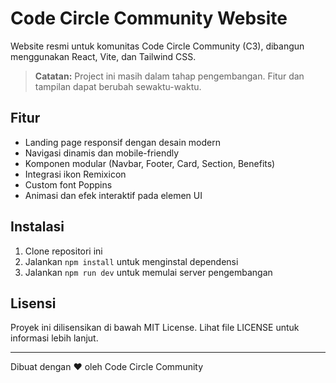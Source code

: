 # Code Circle Community Website

Website resmi untuk komunitas Code Circle Community (C3), dibangun menggunakan React, Vite, dan Tailwind CSS.

> **Catatan:** Project ini masih dalam tahap pengembangan. Fitur dan tampilan dapat berubah sewaktu-waktu.

## Fitur

- Landing page responsif dengan desain modern
- Navigasi dinamis dan mobile-friendly
- Komponen modular (Navbar, Footer, Card, Section, Benefits)
- Integrasi ikon Remixicon
- Custom font Poppins
- Animasi dan efek interaktif pada elemen UI

## Instalasi

1. Clone repositori ini
2. Jalankan `npm install` untuk menginstal dependensi
3. Jalankan `npm run dev` untuk memulai server pengembangan

## Lisensi

Proyek ini dilisensikan di bawah MIT License. Lihat file LICENSE untuk informasi lebih lanjut.

---

Dibuat dengan ❤️ oleh Code Circle Community
